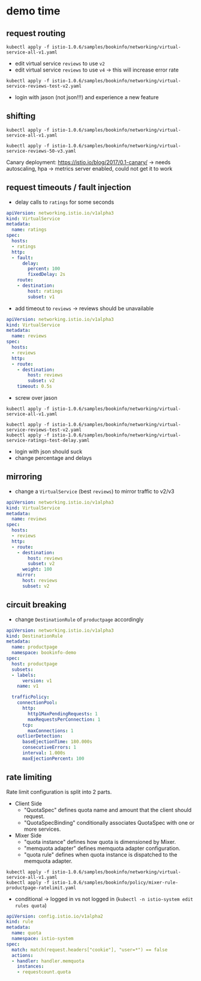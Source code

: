 # demo time

## request routing

```shell
kubectl apply -f istio-1.0.6/samples/bookinfo/networking/virtual-service-all-v1.yaml
```

* edit virtual service `reviews` to use `v2` 
* edit virtual service `reviews` to use `v4` -> this will increase error rate

```shell
kubectl apply -f istio-1.0.6/samples/bookinfo/networking/virtual-service-reviews-test-v2.yaml
```

* login with jason (not json!!!) and experience a new feature

## shifting

```shell
kubectl apply -f istio-1.0.6/samples/bookinfo/networking/virtual-service-all-v1.yaml

kubectl apply -f istio-1.0.6/samples/bookinfo/networking/virtual-service-reviews-50-v3.yaml
```

Canary deployment: https://istio.io/blog/2017/0.1-canary/ -> needs autoscaling, hpa -> metrics server enabled, could not get it to work


## request timeouts / fault injection

* delay calls to `ratings` for some seconds

```yaml
apiVersion: networking.istio.io/v1alpha3
kind: VirtualService
metadata:
  name: ratings
spec:
  hosts:
  - ratings
  http:
  - fault:
      delay:
        percent: 100
        fixedDelay: 2s
    route:
    - destination:
        host: ratings
        subset: v1
```

* add timeout to `reviews` -> reviews should be unavailable

```yaml
apiVersion: networking.istio.io/v1alpha3
kind: VirtualService
metadata:
  name: reviews
spec:
  hosts:
  - reviews
  http:
  - route:
    - destination:
        host: reviews
        subset: v2
    timeout: 0.5s
```

* screw over jason

```shell
kubectl apply -f istio-1.0.6/samples/bookinfo/networking/virtual-service-all-v1.yaml

kubectl apply -f istio-1.0.6/samples/bookinfo/networking/virtual-service-reviews-test-v2.yaml
kubectl apply -f istio-1.0.6/samples/bookinfo/networking/virtual-service-ratings-test-delay.yaml
```

* login with json should suck
* change percentage and delays

## mirroring

* change a `VirtualService` (best `reviews`) to mirror traffic to v2/v3

```yaml
apiVersion: networking.istio.io/v1alpha3
kind: VirtualService
metadata:
  name: reviews
spec:
  hosts:
  - reviews
  http:
  - route:
    - destination:
        host: reviews
        subset: v2
      weight: 100
    mirror:
      host: reviews
      subset: v2
```

## circuit breaking

* change `DestinationRule` of `productpage` accordingly

```yaml
apiVersion: networking.istio.io/v1alpha3
kind: DestinationRule
metadata:
  name: productpage
  namespace: bookinfo-demo
spec:
  host: productpage
  subsets:
  - labels:
      version: v1
    name: v1

  trafficPolicy:
    connectionPool:
      http:
        http1MaxPendingRequests: 1
        maxRequestsPerConnection: 1
      tcp:
        maxConnections: 1
    outlierDetection:
      baseEjectionTime: 180.000s
      consecutiveErrors: 1
      interval: 1.000s
      maxEjectionPercent: 100
```

## rate limiting

Rate limit configuration is split into 2 parts.

* Client Side
  * "QuotaSpec" defines quota name and amount that the client should request.
  * "QuotaSpecBinding" conditionally associates QuotaSpec with one or more services.
* Mixer Side
  * "quota instance" defines how quota is dimensioned by Mixer.
  * "memquota adapter" defines memquota adapter configuration.
  * "quota rule" defines when quota instance is dispatched to the memquota adapter.

```shell
kubectl apply -f istio-1.0.6/samples/bookinfo/networking/virtual-service-all-v1.yaml
kubectl apply -f istio-1.0.6/samples/bookinfo/policy/mixer-rule-productpage-ratelimit.yaml
```

* conditional -> logged in vs not logged in (`kubectl -n istio-system edit rules quota`)

```yaml
apiVersion: config.istio.io/v1alpha2
kind: rule
metadata:
  name: quota
  namespace: istio-system
spec:
  match: match(request.headers["cookie"], "user=*") == false
  actions:
  - handler: handler.memquota
    instances:
    - requestcount.quota
```
